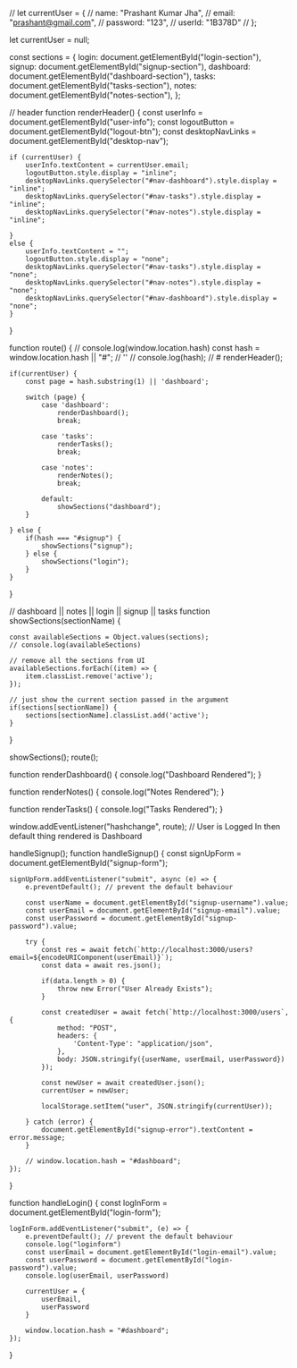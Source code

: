 // let currentUser = {
//     name: "Prashant Kumar Jha",
//     email: "prashant@gmail.com",
//     password: "123",
//     userId: "1B378D"
// };

let currentUser = null;

const sections = {
    login: document.getElementById("login-section"),
    signup: document.getElementById("signup-section"),
    dashboard: document.getElementById("dashboard-section"),
    tasks: document.getElementById("tasks-section"),
    notes: document.getElementById("notes-section"),
};

// header
function renderHeader() {
    const userInfo = document.getElementById("user-info");
    const logoutButton = document.getElementById("logout-btn");
    const desktopNavLinks = document.getElementById("desktop-nav");

    if (currentUser) {
        userInfo.textContent = currentUser.email;
        logoutButton.style.display = "inline";
        desktopNavLinks.querySelector("#nav-dashboard").style.display = "inline";
        desktopNavLinks.querySelector("#nav-tasks").style.display = "inline";
        desktopNavLinks.querySelector("#nav-notes").style.display = "inline";

    }
    else {
        userInfo.textContent = "";
        logoutButton.style.display = "none";
        desktopNavLinks.querySelector("#nav-tasks").style.display = "none";
        desktopNavLinks.querySelector("#nav-notes").style.display = "none";
        desktopNavLinks.querySelector("#nav-dashboard").style.display = "none";
    }
}



function route() {
    // console.log(window.location.hash)
    const hash = window.location.hash || "#"; // ''
    // console.log(hash); // #
    renderHeader();

    if(currentUser) {
        const page = hash.substring(1) || 'dashboard';

        switch (page) {
            case 'dashboard':
                renderDashboard();
                break;
            
            case 'tasks':
                renderTasks();
                break;

            case 'notes':
                renderNotes();
                break;
        
            default:
                showSections("dashboard");
        }

    } else {
        if(hash === "#signup") {
            showSections("signup");
        } else {
            showSections("login");
        }
    }

}

// dashboard || notes || login || signup || tasks
function showSections(sectionName) {

    const availableSections = Object.values(sections);
    // console.log(availableSections)

    // remove all the sections from UI
    availableSections.forEach((item) => {
        item.classList.remove('active');
    });

    // just show the current section passed in the argument
    if(sections[sectionName]) {
        sections[sectionName].classList.add('active');
    }
}

showSections();
route();

function renderDashboard() {
    console.log("Dashboard Rendered");
}

function renderNotes() {
    console.log("Notes Rendered");
}

function renderTasks() {
    console.log("Tasks Rendered");
}

window.addEventListener("hashchange", route);
// User is Logged In then default thing rendered is Dashboard


handleSignup();
function handleSignup() {
    const signUpForm = document.getElementById("signup-form");

    signUpForm.addEventListener("submit", async (e) => {
        e.preventDefault(); // prevent the default behaviour

        const userName = document.getElementById("signup-username").value;
        const userEmail = document.getElementById("signup-email").value;
        const userPassword = document.getElementById("signup-password").value;

        try {
            const res = await fetch(`http://localhost:3000/users?email=${encodeURIComponent(userEmail)}`);
            const data = await res.json();

            if(data.length > 0) {
                throw new Error("User Already Exists");
            }

            const createdUser = await fetch(`http://localhost:3000/users`, {
                method: "POST",
                headers: {
                    'Content-Type': "application/json",
                },
                body: JSON.stringify({userName, userEmail, userPassword})
            });

            const newUser = await createdUser.json();
            currentUser = newUser;

            localStorage.setItem("user", JSON.stringify(currentUser));
            
        } catch (error) {
            document.getElementById("signup-error").textContent = error.message;
        }

        // window.location.hash = "#dashboard";
    });
}

function handleLogin() {
    const logInForm = document.getElementById("login-form");

    logInForm.addEventListener("submit", (e) => {
        e.preventDefault(); // prevent the default behaviour
        console.log("loginform")
        const userEmail = document.getElementById("login-email").value;
        const userPassword = document.getElementById("login-password").value;
        console.log(userEmail, userPassword)

        currentUser = {
            userEmail,
            userPassword
        }

        window.location.hash = "#dashboard";
    });
}